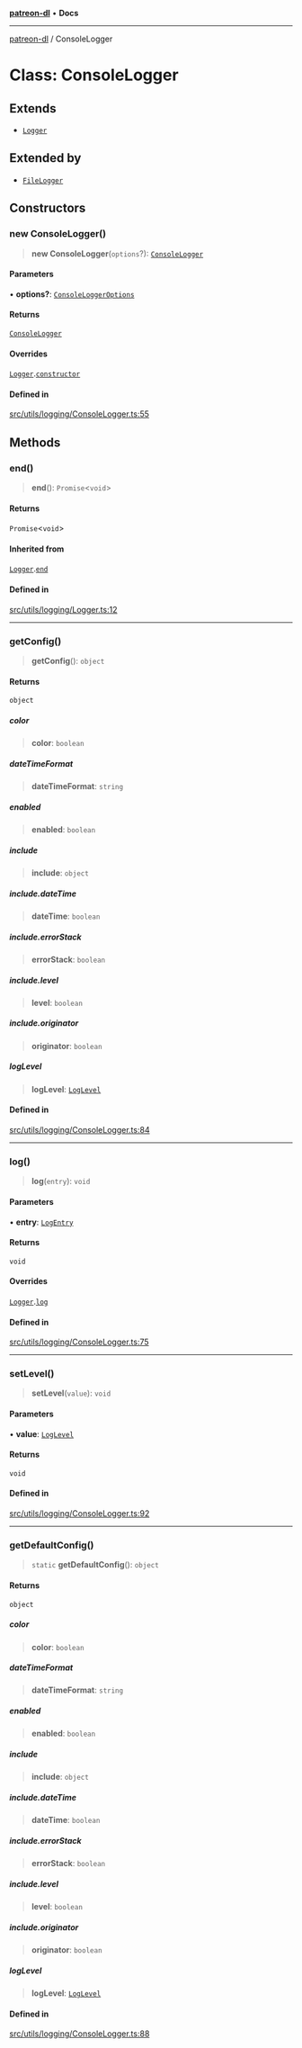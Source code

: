[**patreon-dl**](../README.md) • **Docs**

***

[patreon-dl](../README.md) / ConsoleLogger

# Class: ConsoleLogger

## Extends

- [`Logger`](Logger.md)

## Extended by

- [`FileLogger`](FileLogger.md)

## Constructors

### new ConsoleLogger()

> **new ConsoleLogger**(`options`?): [`ConsoleLogger`](ConsoleLogger.md)

#### Parameters

• **options?**: [`ConsoleLoggerOptions`](../interfaces/ConsoleLoggerOptions.md)

#### Returns

[`ConsoleLogger`](ConsoleLogger.md)

#### Overrides

[`Logger`](Logger.md).[`constructor`](Logger.md#constructors)

#### Defined in

[src/utils/logging/ConsoleLogger.ts:55](https://github.com/patrickkfkan/patreon-dl/blob/0f374425151a1d535f98dea530b43394331b4977/src/utils/logging/ConsoleLogger.ts#L55)

## Methods

### end()

> **end**(): `Promise`\<`void`\>

#### Returns

`Promise`\<`void`\>

#### Inherited from

[`Logger`](Logger.md).[`end`](Logger.md#end)

#### Defined in

[src/utils/logging/Logger.ts:12](https://github.com/patrickkfkan/patreon-dl/blob/0f374425151a1d535f98dea530b43394331b4977/src/utils/logging/Logger.ts#L12)

***

### getConfig()

> **getConfig**(): `object`

#### Returns

`object`

##### color

> **color**: `boolean`

##### dateTimeFormat

> **dateTimeFormat**: `string`

##### enabled

> **enabled**: `boolean`

##### include

> **include**: `object`

##### include.dateTime

> **dateTime**: `boolean`

##### include.errorStack

> **errorStack**: `boolean`

##### include.level

> **level**: `boolean`

##### include.originator

> **originator**: `boolean`

##### logLevel

> **logLevel**: [`LogLevel`](../type-aliases/LogLevel.md)

#### Defined in

[src/utils/logging/ConsoleLogger.ts:84](https://github.com/patrickkfkan/patreon-dl/blob/0f374425151a1d535f98dea530b43394331b4977/src/utils/logging/ConsoleLogger.ts#L84)

***

### log()

> **log**(`entry`): `void`

#### Parameters

• **entry**: [`LogEntry`](../interfaces/LogEntry.md)

#### Returns

`void`

#### Overrides

[`Logger`](Logger.md).[`log`](Logger.md#log)

#### Defined in

[src/utils/logging/ConsoleLogger.ts:75](https://github.com/patrickkfkan/patreon-dl/blob/0f374425151a1d535f98dea530b43394331b4977/src/utils/logging/ConsoleLogger.ts#L75)

***

### setLevel()

> **setLevel**(`value`): `void`

#### Parameters

• **value**: [`LogLevel`](../type-aliases/LogLevel.md)

#### Returns

`void`

#### Defined in

[src/utils/logging/ConsoleLogger.ts:92](https://github.com/patrickkfkan/patreon-dl/blob/0f374425151a1d535f98dea530b43394331b4977/src/utils/logging/ConsoleLogger.ts#L92)

***

### getDefaultConfig()

> `static` **getDefaultConfig**(): `object`

#### Returns

`object`

##### color

> **color**: `boolean`

##### dateTimeFormat

> **dateTimeFormat**: `string`

##### enabled

> **enabled**: `boolean`

##### include

> **include**: `object`

##### include.dateTime

> **dateTime**: `boolean`

##### include.errorStack

> **errorStack**: `boolean`

##### include.level

> **level**: `boolean`

##### include.originator

> **originator**: `boolean`

##### logLevel

> **logLevel**: [`LogLevel`](../type-aliases/LogLevel.md)

#### Defined in

[src/utils/logging/ConsoleLogger.ts:88](https://github.com/patrickkfkan/patreon-dl/blob/0f374425151a1d535f98dea530b43394331b4977/src/utils/logging/ConsoleLogger.ts#L88)
